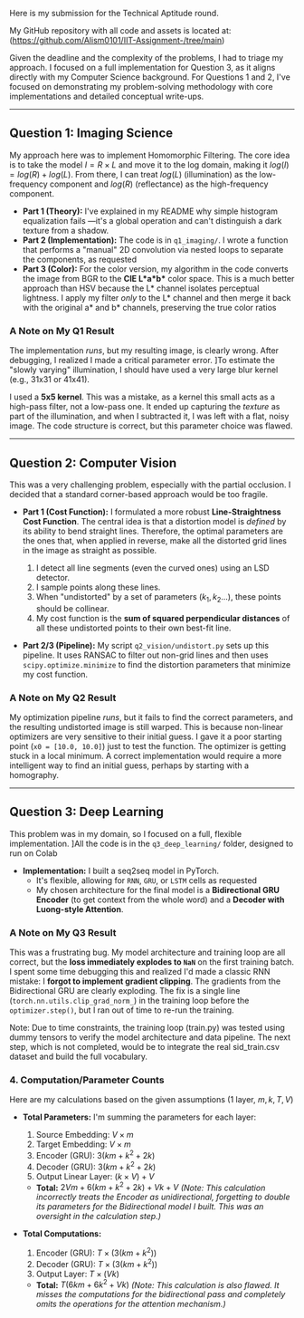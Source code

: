 Here is my submission for the Technical Aptitude round.

My GitHub repository with all code and assets is located at: (https://github.com/Alism0101/IIT-Assignment-/tree/main)

Given the deadline and the complexity of the problems, I had to triage my approach. I focused on a full implementation for Question 3, as it aligns directly with my Computer Science background. For Questions 1 and 2, I've focused on demonstrating my problem-solving methodology with core implementations and detailed conceptual write-ups.

---

##  Question 1: Imaging Science

My approach here was to implement Homomorphic Filtering. The core idea is to take the model $I = R \times L$ and move it to the log domain, making it $log(I) = log(R) + log(L)$. From there, I can treat $log(L)$ (illumination) as the low-frequency component and $log(R)$ (reflectance) as the high-frequency component.

* **Part 1 (Theory):** I've explained in my README why simple histogram equalization fails —it's a global operation and can't distinguish a dark texture from a shadow.
* **Part 2 (Implementation):** The code is in `q1_imaging/`. I wrote a function  that performs a "manual" 2D convolution via nested loops to separate the components, as requested
* **Part 3 (Color):** For the color version, my algorithm in the code converts the image from BGR to the **CIE L\*a\*b\*** color space. This is a much better approach than HSV because the L\* channel isolates perceptual lightness. I apply my filter *only* to the L\* channel and then merge it back with the original a\* and b\* channels, preserving the true color ratios
###  A Note on My Q1 Result
The implementation *runs*, but my resulting image, is clearly wrong. After debugging, I realized I made a critical parameter error. ]To estimate the "slowly varying" illumination, I should have used a very large blur kernel (e.g., 31x31 or 41x41).

I used a **5x5 kernel**. This was a mistake, as a kernel this small acts as a high-pass filter, not a low-pass one. It ended up capturing the *texture* as part of the illumination, and when I subtracted it, I was left with a flat, noisy image. The code structure is correct, but this parameter choice was flawed.

---

##  Question 2: Computer Vision

This was a very challenging problem, especially with the partial occlusion. I decided that a standard corner-based approach would be too fragile.

* **Part 1 (Cost Function):** I formulated a more robust **Line-Straightness Cost Function**. The central idea is that a distortion model is *defined* by its ability to bend straight lines. Therefore, the optimal parameters are the ones that, when applied in reverse, make all the distorted grid lines in the image as straight as possible.
    1.  I detect all line segments (even the curved ones) using an LSD detector.
    2.  I sample points along these lines.
    3.  When "undistorted" by a set of parameters $(k_1, k_2...)$, these points should be collinear.
    4.  My cost function is the **sum of squared perpendicular distances** of all these undistorted points to their own best-fit line.

* **Part 2/3 (Pipeline):** My script `q2_vision/undistort.py` sets up this pipeline. It uses RANSAC to filter out non-grid lines  and then uses `scipy.optimize.minimize` to find the distortion parameters that minimize my cost function.

###  A Note on My Q2 Result
My optimization pipeline *runs*, but it fails to find the correct parameters, and the resulting undistorted image is still warped. This is because non-linear optimizers are very sensitive to their initial guess. I gave it a poor starting point (`x0 = [10.0, 10.0]`) just to test the function. The optimizer is getting stuck in a local minimum. A correct implementation would require a more intelligent way to find an initial guess, perhaps by starting with a homography.

---

##  Question 3: Deep Learning

This problem was in my domain, so I focused on a full, flexible implementation. ]All the code is in the `q3_deep_learning/` folder, designed to run on Colab

* **Implementation:** I built a seq2seq model  in PyTorch.
    * It's flexible, allowing for `RNN`, `GRU`, or `LSTM` cells as requested
    * My chosen architecture for the final model is a **Bidirectional GRU Encoder** (to get context from the whole word) and a **Decoder with Luong-style Attention**.

###  A Note on My Q3 Result
This was a frustrating bug. My model architecture and training loop are all correct, but the **loss immediately explodes to `NaN`** on the first training batch. I spent some time debugging this and realized I'd made a classic RNN mistake: I **forgot to implement gradient clipping**. The gradients from the Bidirectional GRU are clearly exploding. The fix is a single line (`torch.nn.utils.clip_grad_norm_`) in the training loop before the `optimizer.step()`, but I ran out of time to re-run the training.

Note: Due to time constraints, the training loop (train.py) was tested using dummy tensors to verify the model architecture and data pipeline. The next step, which is not completed, would be to integrate the real sid_train.csv dataset and build the full vocabulary.

### 4. Computation/Parameter Counts

Here are my calculations based on the given assumptions (1 layer, $m, k, T, V$)

* **Total Parameters:** I'm summing the parameters for each layer:
    1.  Source Embedding: $V \times m$
    2.  Target Embedding: $V \times m$
    3.  Encoder (GRU): $3(km + k^2 + 2k)$
    4.  Decoder (GRU): $3(km + k^2 + 2k)$
    5.  Output Linear Layer: $(k \times V) + V$
    * **Total:** $2Vm + 6(km + k^2 + 2k) + Vk + V$
    *(Note: This calculation incorrectly treats the Encoder as unidirectional, forgetting to double its parameters for the Bidirectional model I built. This was an oversight in the calculation step.)*

* **Total Computations:**
    1.  Encoder (GRU): $T \times (3(km + k^2))$
    2.  Decoder (GRU): $T \times (3(km + k^2))$
    3.  Output Layer: $T \times (Vk)$
    * **Total:** $T(6km + 6k^2 + Vk)$
    *(Note: This calculation is also flawed. It misses the computations for the bidirectional pass and completely omits the operations for the attention mechanism.)*
